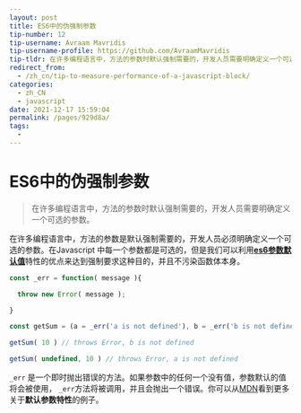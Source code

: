 ```yaml
---
layout: post
title: ES6中的伪强制参数
tip-number: 12
tip-username: Avraam Mavridis
tip-username-profile: https://github.com/AvraamMavridis
tip-tldr: 在许多编程语言中，方法的参数时默认强制需要的，开发人员需要明确定义一个可选的参数。
redirect_from: 
  - /zh_cn/tip-to-measure-performance-of-a-javascript-block/
categories: 
  - zh_CN
  - javascript
date: 2021-12-17 15:59:04
permalink: /pages/929d8a/
tags: 
  - 
---
```


# ES6中的伪强制参数

>  在许多编程语言中，方法的参数时默认强制需要的，开发人员需要明确定义一个可选的参数。

<!-- more -->

在许多编程语言中，方法的参数是默认强制需要的，开发人员必须明确定义一个可选的参数。在Javascript 中每一个参数都是可选的，但是我们可以利用[**es6参数默认值**](http://exploringjs.com/es6/ch_parameter-handling.html#sec_parameter-default-values)特性的优点来达到强制要求这种目的，并且不污染函数体本身。

``` javascript
const _err = function( message ){

  throw new Error( message );

}

const getSum = (a = _err('a is not defined'), b = _err('b is not defined')) => a + b

getSum( 10 ) // throws Error, b is not defined

getSum( undefined, 10 ) // throws Error, a is not defined
```

 `_err`  是一个即时抛出错误的方法。如果参数中的任何一个没有值，参数默认的值将会被使用， `_err`方法将被调用，并且会抛出一个错误。你可以从[MDN](https://developer.mozilla.org/zh-CN/docs/Web/JavaScript/Reference/Functions/Default_parameters)看到更多关于**默认参数特性**的例子。 